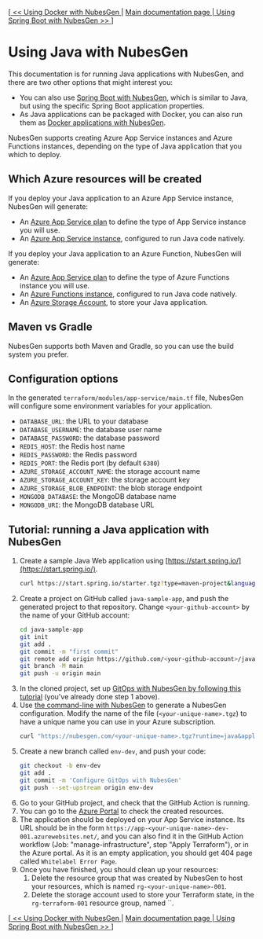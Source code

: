 [[ << Using Docker with NubesGen ](docker.md) | [ Main documentation page ](../README.md) |[ Using Spring Boot with NubesGen >> ](spring-boot.md)]

# Using Java with NubesGen

This documentation is for running Java applications with NubesGen, and there are two other options that might interest you:

- You can also use [Spring Boot with NubesGen](spring-boot.md), which is similar to Java, but using the specific Spring Boot application properties.
- As Java applications can be packaged with Docker, you can also run them as [Docker applications with NubesGen](docker.md).

NubesGen supports creating Azure App Service instances and Azure Functions instances, depending on the type of Java application that you which to deploy.

## Which Azure resources will be created

If you deploy your Java application to an Azure App Service instance, NubesGen will generate:

- An [Azure App Service plan](https://docs.microsoft.com/azure/app-service/overview-hosting-plans) to define the type of App Service instance you will use.
- An [Azure App Service instance](https://azure.microsoft.com/services/app-service/), configured to run Java code natively.

If you deploy your Java application to an Azure Function, NubesGen will generate:

- An [Azure App Service plan](https://docs.microsoft.com/azure/app-service/overview-hosting-plans) to define the type of Azure Functions instance you will use.
- An [Azure Functions instance](https://azure.microsoft.com/services/functions/), configured to run Java code natively.
- An [Azure Storage Account](https://azure.microsoft.com/services/storage/), to store your Java application.

## Maven vs Gradle

NubesGen supports both Maven and Gradle, so you can use the build system you prefer.

## Configuration options

In the generated `terraform/modules/app-service/main.tf` file, NubesGen will configure some environment variables
for your application.

- `DATABASE_URL`: the URL to your database
- `DATABASE_USERNAME`: the database user name
- `DATABASE_PASSWORD`: the database password
- `REDIS_HOST`: the Redis host name
- `REDIS_PASSWORD`: the Redis password
- `REDIS_PORT`: the Redis port (by default `6380`)
- `AZURE_STORAGE_ACCOUNT_NAME`: the storage account name
- `AZURE_STORAGE_ACCOUNT_KEY`: the storage account key
- `AZURE_STORAGE_BLOB_ENDPOINT`: the blob storage endpoint
- `MONGODB_DATABASE`: the MongoDB database name
- `MONGODB_URI`: the MongoDB database URL
  
## Tutorial: running a Java application with NubesGen

1. Create a sample Java Web application using [https://start.spring.io/](https://start.spring.io/).
   ```bash
   curl https://start.spring.io/starter.tgz?type=maven-project&language=java&bootVersion=2.4.4.RELEASE&baseDir=java-sample-app&groupId=com.example&artifactId=java-sample-app&name=java-sample-app&description=Demo%20project%20for%20Spring%20Boot&packageName=com.example.java-sample-app&packaging=jar&javaVersion=11&dependencies=web | tar -xvf -
   ```
2. Create a project on GitHub called `java-sample-app`, and push the generated project to that repository. Change `<your-github-account>` by the name of your GitHub account:
   ```bash
   cd java-sample-app
   git init
   git add .
   git commit -m "first commit"
   git remote add origin https://github.com/<your-github-account>/java-sample-app.git
   git branch -M main
   git push -u origin main
   ```
3. In the cloned project, set up [GitOps with NubesGen by following this tutorial](../gitops-quick-start.md) (you've already done step 1 above).
4. Use [the command-line with NubesGen](../command-line.md) to generate a NubesGen configuration. Modify the name of the file (`<your-unique-name>.tgz`) to have a unique name you can use in your Azure subscription.
   ```bash
   curl "https://nubesgen.com/<your-unique-name>.tgz?runtime=java&application=app_service.standard&gitops=true" | tar -xvf -
   ```
5. Create a new branch called `env-dev`, and push your code:
   ```bash
   git checkout -b env-dev
   git add .
   git commit -m 'Configure GitOps with NubesGen'
   git push --set-upstream origin env-dev
   ```
6. Go to your GitHub project, and check that the GitHub Action is running.
7. You can go to the [Azure Portal](https://portal.azure.com) to check the created resources.
8. The application should be deployed on your App Service instance. Its URL should be in the form `https://app-<your-unique-name>-dev-001.azurewebsites.net/`, and you can also find it in the GitHub Action workflow (Job: "manage-infrastructure", step "Apply Terraform"), or in the Azure portal.
As it is an empty application, you should get 404 page called `Whitelabel Error Page`.
9. Once you have finished, you should clean up your resources:
   1. Delete the resource group that was created by NubesGen to host your resources, which is named `rg-<your-unique-name>-001`.
   2. Delete the storage account used to store your Terraform state, in the `rg-terraform-001` resource group, named ``.

[[ << Using Docker with NubesGen ](docker.md) | [ Main documentation page ](../README.md) |[ Using Spring Boot with NubesGen >> ](spring-boot.md)]
